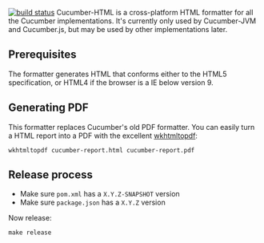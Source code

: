 [![build status](https://secure.travis-ci.org/cucumber/cucumber-html.png)](http://travis-ci.org/cucumber/cucumber-html)
Cucumber-HTML is a cross-platform HTML formatter for all the Cucumber implementations. It's currently only used by Cucumber-JVM and Cucumber.js, but may be used by other implementations later.

## Prerequisites

The formatter generates HTML that conforms either to the HTML5 specification, or HTML4 if the browser is a IE below version 9.

## Generating PDF

This formatter replaces Cucumber's old PDF formatter. You can easily turn a HTML report into a PDF with the excellent [wkhtmltopdf](http://code.google.com/p/wkhtmltopdf/):

    wkhtmltopdf cucumber-report.html cucumber-report.pdf

## Release process

* Make sure `pom.xml` has a `X.Y.Z-SNAPSHOT` version
* Make sure `package.json` has a `X.Y.Z` version

Now release:

    make release
